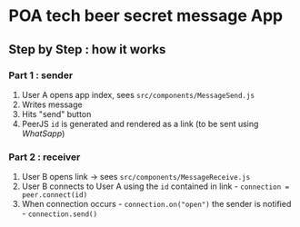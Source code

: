 # POA tech beer secret message App

## Step by Step : how it works

### Part 1 : sender

1. User A opens app index, sees `src/components/MessageSend.js`
1. Writes message
1. Hits "send" button
1. PeerJS `id` is generated and rendered as a link (to be sent using _WhatSapp_)

### Part 2 : receiver

1. User B opens link -> sees `src/components/MessageReceive.js`
1. User B connects to User A using the `id` contained in link - `connection = peer.connect(id)`
1. When connection occurs - `connection.on("open")` the sender is notified - `connection.send()`
